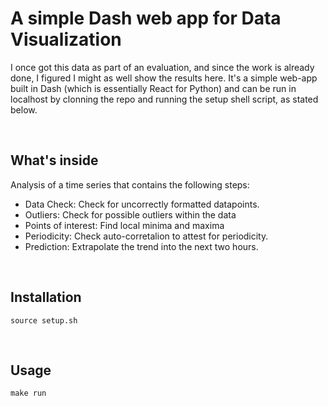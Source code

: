 # A simple Dash web app for Data Visualization

I once got this data as part of an evaluation, and since the work is already done, I figured I might as well show the results here. It's a simple web-app built in Dash (which is essentially React for Python) and can be run in localhost by clonning the repo and running the setup shell script, as stated below.

<br>

## What's inside

Analysis of a time series that contains the following steps:
- Data Check: Check for uncorrectly formatted datapoints.
- Outliers: Check for possible outliers within the data
- Points of interest: Find local minima and maxima
- Periodicity: Check auto-corretalion to attest for periodicity.
- Prediction: Extrapolate the trend into the next two hours.

<br>

## Installation

```
source setup.sh
```
<br>

## Usage

```
make run
```
